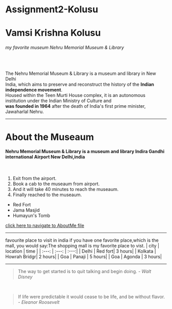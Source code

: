 # Assignment2-Kolusu


# Vamsi Krishna Kolusu

###### my favorite museum Nehru Memorial Museum & Library 

<br>

The Nehru Memorial Museum & Library is a museum and library in New Delhi <br> India, which aims to preserve and reconstruct the history of the **Indian independence movement**.<br> Housed within the Teen Murti House complex, it is an autonomous institution under the Indian Ministry of Culture and <br>
**was founded in 1964** after the death of India's first prime minister, Jawaharlal Nehru. 

---

# About the Museaum
#### Nehru Memorial Museum & Library is a museum and library Indira Gandhi international Airport New Delhi,india
<br>


1. Exit from the airport.
2. Book a cab to the museaum from airport.
3. And it will take 40 minutes to reach the museaum.
4. Finally reached to the museaum.

*  Red Fort
*  Jama Masjid
*  Humayun's Tomb

[click here to navigate to AboutMe file](AboutMe.md)

---
  favourite place to visit in india if you have one favorite place,which is the mall, you would say:The shopping mall is my favorite place to vist.
| city |  location |  time  |
| :---: |  :---:  | :---:|
| Delhi |   Red fort| 3 hours|
| Kolkata | Howrah Bridgr| 2 hours|
|  Goa |  Panaji |  5 hours|
| Goa | Agonda | 3 hours|


------

> The way to get started is to quit talking and begin doing. - *Walt Disney*
<br>

> If life were predictable it would cease to be life, and be without flavor. - *Eleanor Roosevelt*
